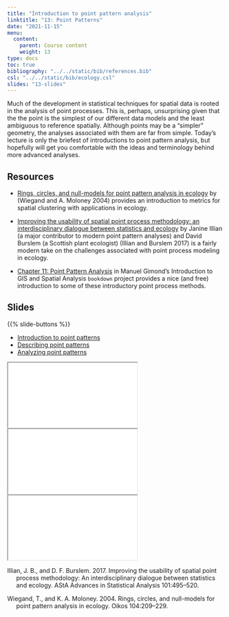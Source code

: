 ```yaml
---
title: "Introduction to point pattern analysis"
linktitle: "13: Point Patterns"
date: "2021-11-15"
menu:
  content:
    parent: Course content
    weight: 13
type: docs
toc: true
bibliography: "../../static/bib/references.bib"
csl: "../../static/bib/ecology.csl"
slides: "13-slides"
---
```


Much of the development in statistical techniques for spatial data is rooted in the analysis of point processes. This is, perhaps, unsurprising given that the the point is the simplest of our different data models and the least ambiguous to reference spatially. Although points may be a “simpler” geometry, the analyses associated with them are far from simple. Today’s lecture is only the briefest of introductions to point pattern analysis, but hopefully will get you comfortable with the ideas and terminology behind more advanced analyses.

## Resources

-   <i class="fas fa-external-link-square-alt"></i> [Rings, circles, and null-models for point pattern analysis in ecology](https://onlinelibrary.wiley.com/doi/full/10.1111/j.0030-1299.2004.12497.x?casa_token=D8RfesZ_AjUAAAAA%3AkLmb_B8BubHk4swR3flI9QS4sQnO87wZSImZXsQFD41Q9iEExMEO_bDTPvnvOHtERcit-3YmShhyU0g) by (Wiegand and A. Moloney 2004) provides an introduction to metrics for spatial clustering with applications in ecology.

-   <i class="fas fa-external-link-square-alt"></i> [Improving the usability of spatial point process methodology: an interdisciplinary dialogue between statistics and ecology](https://link.springer.com/article/10.1007/s10182-017-0301-8) by Janine Illian (a major contributor to modern point pattern analyses) and David Burslem (a Scottish plant ecologist) (Illian and Burslem 2017) is a fairly modern take on the challenges associated with point process modeling in ecology.

-   <i class="fas fa-external-link-square-alt"></i> [Chapter 11: Point Pattern Analysis](https://mgimond.github.io/Spatial/chp11_0.html) in Manuel Gimond’s Introduction to GIS and Spatial Analysis `bookdown` project provides a nice (and free) introduction to some of these introductory point process methods.

## Slides

{{% slide-buttons %}}

<ul class="nav nav-tabs" id="slide-tabs" role="tablist">
<li class="nav-item">
<a class="nav-link active" id="introduction-to-point-patterns-tab" data-toggle="tab" href="#introduction-to-point-patterns" role="tab" aria-controls="introduction-to-point-patterns" aria-selected="true">Introduction to point patterns</a>
</li>
<li class="nav-item">
<a class="nav-link" id="describing-point-patterns-tab" data-toggle="tab" href="#describing-point-patterns" role="tab" aria-controls="describing-point-patterns" aria-selected="false">Describing point patterns</a>
</li>
<li class="nav-item">
<a class="nav-link" id="analyzing-point-patterns-tab" data-toggle="tab" href="#analyzing-point-patterns" role="tab" aria-controls="analyzing-point-patterns" aria-selected="false">Analyzing point patterns</a>
</li>
</ul>

<div id="slide-tabs" class="tab-content">

<div id="introduction-to-point-patterns" class="tab-pane fade show active" role="tabpanel" aria-labelledby="introduction-to-point-patterns-tab">

<div class="embed-responsive embed-responsive-16by9">

<iframe class="embed-responsive-item" src="/slides/13-slides.html#1">
</iframe>

</div>

</div>

<div id="describing-point-patterns" class="tab-pane fade" role="tabpanel" aria-labelledby="describing-point-patterns-tab">

<div class="embed-responsive embed-responsive-16by9">

<iframe class="embed-responsive-item" src="/slides/13-slides.html#describe">
</iframe>

</div>

</div>

<div id="analyzing-point-patterns" class="tab-pane fade" role="tabpanel" aria-labelledby="analyzing-point-patterns-tab">

<div class="embed-responsive embed-responsive-16by9">

<iframe class="embed-responsive-item" src="/slides/13-slides.html#analyze">
</iframe>

</div>

</div>

</div>

<div id="refs" class="references csl-bib-body hanging-indent" line-spacing="2">

<div id="ref-illian2017" class="csl-entry">

Illian, J. B., and D. F. Burslem. 2017. Improving the usability of spatial point process methodology: An interdisciplinary dialogue between statistics and ecology. AStA Advances in Statistical Analysis 101:495–520.

</div>

<div id="ref-wiegand" class="csl-entry">

Wiegand, T., and K. A. Moloney. 2004. Rings, circles, and null-models for point pattern analysis in ecology. Oikos 104:209–229.

</div>

</div>
